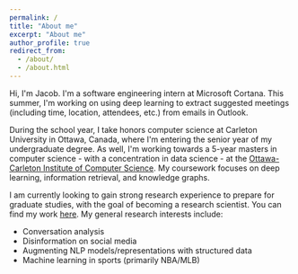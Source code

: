 ```yaml
---
permalink: /
title: "About me"
excerpt: "About me"
author_profile: true
redirect_from: 
  - /about/
  - /about.html
---
```


Hi, I'm Jacob. I'm a software engineering intern at Microsoft Cortana. This summer, I'm working on using deep learning to extract suggested meetings (including time, location, attendees, etc.) from emails in Outlook. 

During the school year, I take honors computer science at Carleton University in Ottawa, Canada, where I'm entering the senior year of my undergraduate degree. As well, I'm working towards a 5-year masters in computer science - with a concentration in data science - at the [Ottawa-Carleton Institute of Computer Science](https://carleton.ca/scs/mcs-accelerated-stream/). My coursework focuses on deep learning, information retrieval, and knowledge graphs.

I am currently looking to gain strong research experience to prepare for graduate studies, with the goal of becoming a research scientist. You can find my work [here](/research/). My general research interests include: 

* Conversation analysis
* Disinformation on social media
* Augmenting NLP models/representations with structured data
* Machine learning in sports (primarily NBA/MLB)